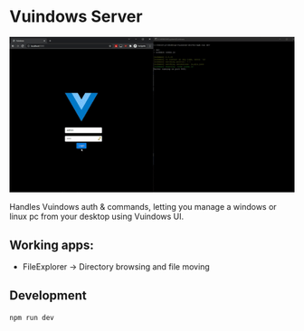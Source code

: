 # Vuindows Server

[![Click for full screen preview](https://github.com/tetreum/vuindows-server/raw/master/preview/preview.gif)](https://github.com/tetreum/vuindows-server/raw/main/master/preview.mp4)

Handles Vuindows auth & commands, letting you manage a windows or linux pc from your desktop using Vuindows UI.

## Working apps:
- FileExplorer -> Directory browsing and file moving

## Development

`npm run dev`